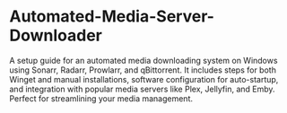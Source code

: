 # Automated-Media-Server-Downloader
A setup guide for an automated media downloading system on Windows using Sonarr, Radarr, Prowlarr, and qBittorrent. It includes steps for both Winget and manual installations, software configuration for auto-startup, and integration with popular media servers like Plex, Jellyfin, and Emby. Perfect for streamlining your media management.
